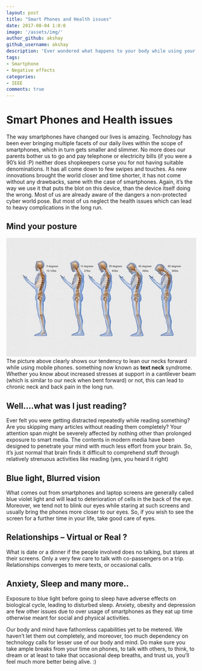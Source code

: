 ```yaml
---
layout: post
title: "Smart Phones and Health issues"
date: 2017-08-04 1:0:0
image: '/assets/img/'
author_github: akshay
github_username: akshay
description: 'Ever wondered what happens to your body while using your smartphones for a long time?'
tags:
- Smartphone
- Negative effects
categories:
- IEEE
comments: true
---
```


# Smart Phones and Health issues

The way smartphones have changed our lives is amazing. Technology has been ever bringing multiple facets of our daily lives within the scope of smartphones, which in turn gets smaller and slimmer. No more does our parents bother us to go and pay telephone or electricity bills (if you were a 90’s kid :P) neither does shopkeepers curse you for not having suitable denominations. It has all come down to few swipes and touches.
As new innovations brought the world closer and time shorter, it has not come without any drawbacks, same with the case of smartphones. Again, it’s the way we use it that puts the blot on this device, than the device itself doing the wrong.
Most of us are already aware of the dangers a non-protected cyber world pose. But most of us neglect the health issues which can lead to heavy complications in the long run.

## Mind your posture

![image1](/blog/assets/img/Smartphones-and-health/image1.jpg)
The picture above clearly shows our tendency to lean our necks forward while using mobile phones. something now known as **text neck** syndrome. Whether you know about increased stresses at support in a cantilever beam (which is similar to our neck when bent forward) or not, this can lead to chronic neck and back pain in the long run.

## Well….what was I just reading?
Ever felt you were getting distracted repeatedly while reading something? Are you skipping many articles without reading them completely? Your attention span might be severely affected by nothing other than prolonged exposure to smart media. The contents in modern media have been designed to penetrate your mind with much less effort from your brain. So, it’s just normal that brain finds it difficult to comprehend stuff through relatively strenuous activities like reading (yes, you heard it right)

## Blue light, Blurred vision
What comes out from smartphones and laptop screens are generally called blue violet light and will lead to deterioration of cells in the back of the eye. Moreover, we tend not to blink our eyes while staring at such screens and usually bring the phones more closer to our eyes. So, if you wish to see the screen for a further time in your life, take good care of  eyes.

## Relationships – Virtual or Real ?
What is date or a dinner if the people involved does no talking, but stares at their screens. Only a very few care to talk with co-passengers on a trip. Relationships converges to mere texts, or occasional calls. 

## Anxiety, Sleep and many more..
Exposure to blue light before going to sleep have adverse effects on biological cycle, leading to disturbed sleep. Anxiety, obesity and depression are few other issues due to over usage of smartphones as they eat up time otherwise meant for social and physical activities.

Our body and mind have fathomless capabilities yet to be metered. We haven’t let them out completely, and moreover, too much dependency on technology calls for lesser use of our body and mind. Do make sure you take ample breaks from your time on phones, to talk with others, to think, to dream or at least to take that occasional deep breaths, and trust us, you’ll feel much more better being alive. :)
